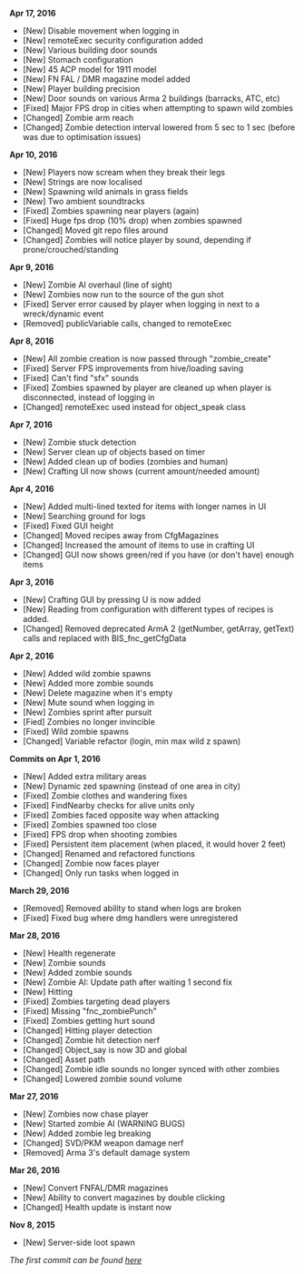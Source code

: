 **Apr 17, 2016**

- [New] Disable movement when logging in
- [New] remoteExec security configuration added
- [New] Various building door sounds
- [New] Stomach configuration
- [New] 45 ACP model for 1911 model
- [New] FN FAL / DMR magazine model added
- [New] Player building precision
- [New] Door sounds on various Arma 2 buildings (barracks, ATC, etc)
- [Fixed] Major FPS drop in cities when attempting to spawn wild zombies
- [Changed] Zombie arm reach
- [Changed] Zombie detection interval lowered from 5 sec to 1 sec (before was due to optimisation issues)

**Apr 10, 2016**
- [New] Players now scream when they break their legs
- [New] Strings are now localised
- [New] Spawning wild animals in grass fields
- [New] Two ambient soundtracks
- [Fixed] Zombies spawning near players (again)
- [Fixed] Huge fps drop (10% drop) when zombies spawned
- [Changed] Moved git repo files around
- [Changed] Zombies will notice player by sound, depending if prone/crouched/standing

**Apr 9, 2016**
- [New] Zombie AI overhaul (line of sight)
- [New] Zombies now run to the source of the gun shot
- [Fixed] Server error caused by player when logging in next to a wreck/dynamic event
- [Removed] publicVariable calls, changed to remoteExec

**Apr 8, 2016**
- [New] All zombie creation is now passed through "zombie_create"
- [Fixed] Server FPS improvements from hive/loading saving
- [Fixed] Can't find "sfx" sounds
- [Fixed] Zombies spawned by player are cleaned up when player is disconnected, instead of logging in
- [Changed] remoteExec used instead for object_speak class

**Apr 7, 2016**
- [New] Zombie stuck detection
- [New] Server clean up of objects based on timer
- [New] Added clean up of bodies (zombies and human)
- [New] Crafting UI now shows (current amount/needed amount)

**Apr 4, 2016**
- [New] Added multi-lined texted for items with longer names in UI
- [New] Searching ground for logs
- [Fixed] Fixed GUI height
- [Changed] Moved recipes away from CfgMagazines
- [Changed] Increased the amount of items to use in crafting UI
- [Changed] GUI now shows green/red if you have (or don't have) enough items

**Apr 3, 2016**
- [New] Crafting GUI by pressing U is now added
- [New] Reading from configuration with different types of recipes is added.
- [Changed] Removed deprecated ArmA 2 (getNumber, getArray, getText) calls and replaced with BIS_fnc_getCfgData

**Apr 2, 2016**
- [New] Added wild zombie spawns
- [New] Added more zombie sounds
- [New] Delete magazine when it's empty
- [New] Mute sound when logging in
- [New] Zombies sprint after pursuit
- [Fied] Zombies no longer invincible
- [Fixed] Wild zombie spawns
- [Changed] Variable refactor (login, min max wild z spawn)

**Commits on Apr 1, 2016**
- [New] Added extra military areas
- [New] Dynamic zed spawning (instead of one area in city)
- [Fixed] Zombie clothes and wandering fixes
- [Fixed] FindNearby checks for alive units only
- [Fixed] Zombies faced opposite way when attacking
- [Fixed] Zombies spawned too close
- [Fixed] FPS drop when shooting zombies
- [Fixed] Persistent item placement (when placed, it would hover 2 feet)
- [Changed] Renamed and refactored functions
- [Changed] Zombie now faces player
- [Changed] Only run tasks when logged in

**March 29, 2016**
- [Removed] Removed ability to stand when logs are broken
- [Fixed] Fixed bug where dmg handlers were unregistered

**Mar 28, 2016**
- [New] Health regenerate
- [New] Zombie sounds
- [New] Added zombie sounds
- [New] Zombie AI: Update path after waiting 1 second fix
- [New] Hitting
- [Fixed] Zombies targeting dead players
- [Fixed] Missing "fnc_zombiePunch"
- [Fixed] Zombies getting hurt sound
- [Changed] Hitting player detection
- [Changed] Zombie hit detection nerf
- [Changed] Object_say is now 3D and global
- [Changed] Asset path
- [Changed] Zombie idle sounds no longer synced with other zombies
- [Changed] Lowered zombie sound volume

**Mar 27, 2016**
- [New] Zombies now chase player
- [New] Started zombie AI (WARNING BUGS)
- [New] Added zombie leg breaking
- [Changed] SVD/PKM weapon damage nerf
- [Removed] Arma 3's default damage system

**Mar 26, 2016**
- [New] Convert FNFAL/DMR magazines
- [New] Ability to convert magazines by double clicking
- [Changed] Health update is instant now

**Nov 8, 2015**
- [New] Server-side loot spawn

*The first commit can be found [here](https://github.com/OutbreakMod/Outbreak/commit/967fc3781b8805d61ee70946b7b9893cb74abc87)*